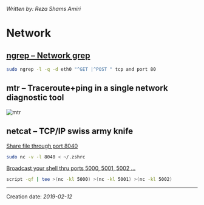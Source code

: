 _Written by: Reza Shams Amiri_
# Network

## [ngrep – Network grep][1GOSTAO2N]
``` sh
sudo ngrep -l -q -d eth0 "^GET |^POST " tcp and port 80
```
## mtr – Traceroute+ping in a single network diagnostic tool
![mtr][TNE]

## netcat – TCP/IP swiss army knife

[Share file through port 8040][SFTH8P]
```sh
sudo nc -v -l 8040 < ~/.zshrc
```

[Broadcast your shell thru ports 5000, 5001, 5002 ...][BYSTP555UST]

```sh
script -qf | tee >(nc -kl 5000) >(nc -kl 5001) >(nc -kl 5002)
```

* * *
Creation date: _2019-02-12_

[1GOSTAO2N]: https://www.cyberciti.biz/open-source/best-terminal-applications-for-linux-unix-macosx/
[TNE]: https://www.cyberciti.biz/media/new/cms/2012/12/mtr.png
[SFTH8P]: https://www.commandlinefu.com/commands/view/870/sharing-file-through-http-80-port
[BYSTP555UST]: https://www.commandlinefu.com/commands/view/6788/broadcast-your-shell-thru-ports-5000-5001-5002-...
